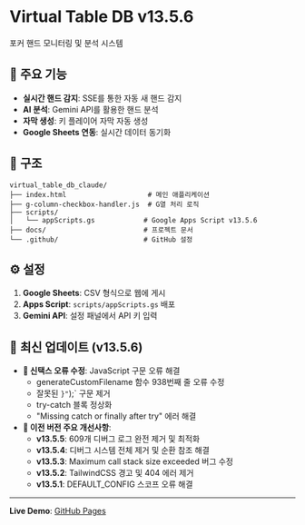 # Virtual Table DB v13.5.6

포커 핸드 모니터링 및 분석 시스템

## 🚀 주요 기능

- **실시간 핸드 감지**: SSE를 통한 자동 새 핸드 감지
- **AI 분석**: Gemini API를 활용한 핸드 분석
- **자막 생성**: 키 플레이어 자막 자동 생성
- **Google Sheets 연동**: 실시간 데이터 동기화

## 📂 구조

```
virtual_table_db_claude/
├── index.html                    # 메인 애플리케이션
├── g-column-checkbox-handler.js  # G열 처리 로직
├── scripts/
│   └── appScripts.gs            # Google Apps Script v13.5.6
├── docs/                        # 프로젝트 문서
└── .github/                     # GitHub 설정
```

## ⚙️ 설정

1. **Google Sheets**: CSV 형식으로 웹에 게시
2. **Apps Script**: `scripts/appScripts.gs` 배포
3. **Gemini API**: 설정 패널에서 API 키 입력

## 🔧 최신 업데이트 (v13.5.6)

- **🔨 신택스 오류 수정**: JavaScript 구문 오류 해결
  - generateCustomFilename 함수 938번째 줄 오류 수정
  - 잘못된 `}"`);` 구문 제거
  - try-catch 블록 정상화
  - "Missing catch or finally after try" 에러 해결
- **🚀 이전 버전 주요 개선사항**:
  - **v13.5.5**: 609개 디버그 로그 완전 제거 및 최적화
  - **v13.5.4**: 디버그 시스템 전체 제거 및 순환 참조 해결
  - **v13.5.3**: Maximum call stack size exceeded 버그 수정
  - **v13.5.2**: TailwindCSS 경고 및 404 에러 제거
  - **v13.5.1**: DEFAULT_CONFIG 스코프 오류 해결

---

**Live Demo**: [GitHub Pages](https://garimto81.github.io/virtual_table_db_claude/)